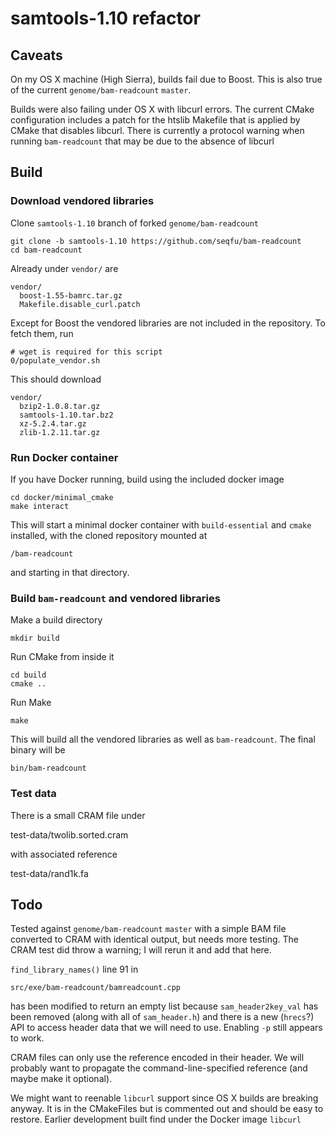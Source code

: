 samtools-1.10 refactor
======================


Caveats
-------

On my OS X machine (High Sierra), builds fail due to Boost. This is also
true of the current `genome/bam-readcount` `master`.

Builds were also failing under OS X with libcurl errors. The current
CMake configuration includes a patch for the htslib Makefile that is
applied by CMake that disables libcurl. There is currently a protocol 
warning when running `bam-readcount` that may be due to the absence of
libcurl


Build
-----


### Download vendored libraries

Clone `samtools-1.10` branch of forked `genome/bam-readcount`

    git clone -b samtools-1.10 https://github.com/seqfu/bam-readcount
    cd bam-readcount

Already under `vendor/` are
  
    vendor/
      boost-1.55-bamrc.tar.gz
      Makefile.disable_curl.patch

Except for Boost the vendored libraries are not included in the
repository. To fetch them, run 

    # wget is required for this script
    0/populate_vendor.sh

This should download

    vendor/
      bzip2-1.0.8.tar.gz
      samtools-1.10.tar.bz2
      xz-5.2.4.tar.gz
      zlib-1.2.11.tar.gz


### Run Docker container

If you have Docker running, build using the included docker image

    cd docker/minimal_cmake
    make interact

This will start a minimal docker container with `build-essential` and
`cmake` installed, with the cloned repository mounted at 

    /bam-readcount

and starting in that directory. 


### Build `bam-readcount` and vendored libraries

Make a build directory

    mkdir build

Run CMake from inside it

    cd build
    cmake ..

Run Make

    make 

This will build all the vendored libraries as well as `bam-readcount`.
The final binary will be

    bin/bam-readcount


### Test data

There is a small CRAM file under

  test-data/twolib.sorted.cram  

with associated reference

  test-data/rand1k.fa


Todo
----

Tested against `genome/bam-readcount` `master` with a simple BAM file 
converted to CRAM with identical output, but needs more testing. The
CRAM test did throw a warning; I will rerun it and add that here.

`find_library_names()` line 91 in 

    src/exe/bam-readcount/bamreadcount.cpp

has been modified to return an empty list because `sam_header2key_val`
has been removed (along with all of `sam_header.h`) and there is a new
(`hrecs`?) API to access header data that we will need to use. Enabling
`-p` still appears to work.

CRAM files can only use the reference encoded in their header. We will 
probably want to propagate the command-line-specified reference (and maybe 
make it optional).

We might want to reenable `libcurl` support since OS X builds are
breaking anyway. It is in the CMakeFiles but is commented out and should
be easy to restore. Earlier development built find under the Docker
image `libcurl`



